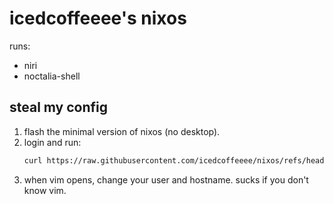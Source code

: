 # icedcoffeeee's nixos

runs:
- niri
- noctalia-shell

## steal my config
1. flash the minimal version of nixos (no desktop).
1. login and run:
    ```sh
    curl https://raw.githubusercontent.com/icedcoffeeee/nixos/refs/head/main/install.sh | bash
    ```
1. when vim opens, change your user and hostname. sucks if you don't know vim.

